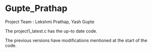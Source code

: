 # Gupte_Prathap
Project Team : Lekshmi Prathap, Yash Gupte

The project1_latest.c has the up-to date code.

The previous versions have modifications mentioned at the start of the code.
